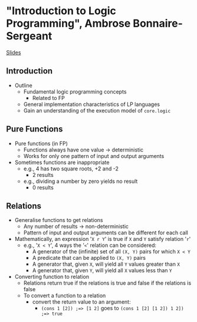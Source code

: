 # "Introduction to Logic Programming", Ambrose Bonnaire-Sergeant #
[Slides](../2011-slides/ambrose-bonnaire-sergeant-introduction-to-logic-programming.pdf)

## Introduction ##
   * Outline
      * Fundamental logic programming concepts
         * Related to FP
      * General implementation characteristics of LP languages
      * Gain an understanding of the execution model of `core.logic`

## Pure Functions ##
   * Pure functions (in FP)
      * Functions always have one value -> deterministic
      * Works for only one pattern of input and output arguments
   * Sometimes functions are inappropriate
      * e.g., 4 has two square roots, +2 and -2
         * 2 results
      * e.g., dividing a number by zero yields no result
         * 0 results

## Relations ##
   * Generalise functions to get relations
      * Any number of results -> non-deterministic
      * Pattern of input and output arguments can be different for each call
   * Mathematically, an expression '`X r Y`' is true if `X` and `Y` satisfy relation '`r`'
      * e.g., '`X < Y`', 4 ways the '`<`' relation can be considered:
         * A generator of the (infinite) set of all `(X, Y)` pairs for which `X < Y`
         * A predicate that can be applied to `(X, Y)` pairs
         * A generator that, given `X`, will yield all `Y` values greater than `X`
         * A generator that, given `Y`, will yield all `X` values less than `Y`
   * Converting function to relation
      * Relations return true if the relations is true and false if the relations is false
      * To convert a function to a relation
         * convert the return value to an argument:
            * `(cons 1 [2]) ;=> [1 2]`    goes to    `(cons 1 [2] [1 2]) 1 2]) ;=> true`
